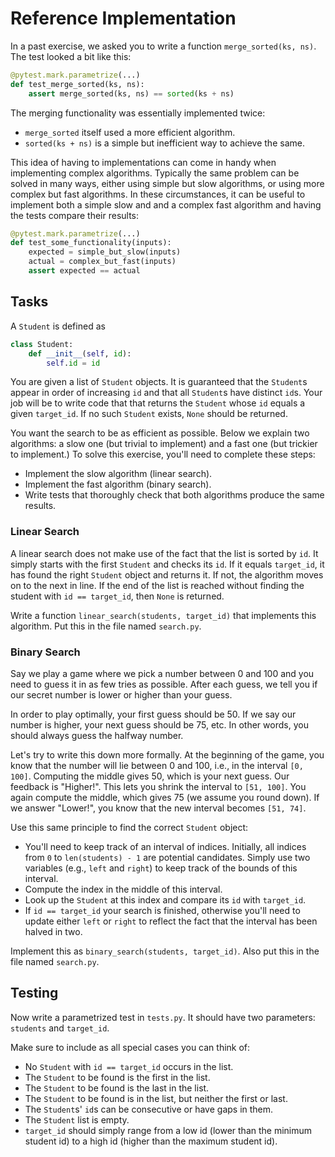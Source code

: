 # Reference Implementation

In a past exercise, we asked you to write a function `merge_sorted(ks, ns)`.
The test looked a bit like this:

```python
@pytest.mark.parametrize(...)
def test_merge_sorted(ks, ns):
    assert merge_sorted(ks, ns) == sorted(ks + ns)
```

The merging functionality was essentially implemented twice:

* `merge_sorted` itself used a more efficient algorithm.
* `sorted(ks + ns)` is a simple but inefficient way to achieve the same.

This idea of having to implementations can come in handy when implementing complex algorithms.
Typically the same problem can be solved in many ways, either using simple but slow algorithms, or using more complex but fast algorithms.
In these circumstances, it can be useful to implement both a simple slow and and a complex fast algorithm and having the tests compare their results:

```python
@pytest.mark.parametrize(...)
def test_some_functionality(inputs):
    expected = simple_but_slow(inputs)
    actual = complex_but_fast(inputs)
    assert expected == actual
```

## Tasks

A `Student` is defined as

```python
class Student:
    def __init__(self, id):
        self.id = id
```

You are given a list of `Student` objects.
It is guaranteed that the `Student`s appear in order of increasing `id` and that all `Student`s have distinct `id`s.
Your job will be to write code that that returns the `Student` whose `id` equals a given `target_id`.
If no such `Student` exists, `None` should be returned.

You want the search to be as efficient as possible.
Below we explain two algorithms: a slow one (but trivial to implement) and a fast one (but trickier to implement.)
To solve this exercise, you'll need to complete these steps:

* Implement the slow algorithm (linear search).
* Implement the fast algorithm (binary search).
* Write tests that thoroughly check that both algorithms produce the same results.

### Linear Search

A linear search does not make use of the fact that the list is sorted by `id`.
It simply starts with the first `Student` and checks its `id`.
If it equals `target_id`, it has found the right `Student` object and returns it.
If not, the algorithm moves on to the next in line.
If the end of the list is reached without finding the student with `id == target_id`, then `None` is returned.

Write a function `linear_search(students, target_id)` that implements this algorithm.
Put this in the file named `search.py`.

### Binary Search

Say we play a game where we pick a number between 0 and 100 and you need to guess it in as few tries as possible.
After each guess, we tell you if our secret number is lower or higher than your guess.

In order to play optimally, your first guess should be 50.
If we say our number is higher, your next guess should be 75, etc.
In other words, you should always guess the halfway number.

Let's try to write this down more formally.
At the beginning of the game, you know that the number will lie between 0 and 100, i.e., in the interval `[0, 100]`.
Computing the middle gives 50, which is your next guess.
Our feedback is "Higher!".
This lets you shrink the interval to `[51, 100]`.
You again compute the middle, which gives 75 (we assume you round down).
If we answer "Lower!", you know that the new interval becomes `[51, 74]`.

Use this same principle to find the correct `Student` object:

* You'll need to keep track of an interval of indices.
  Initially, all indices from `0` to `len(students) - 1` are potential candidates.
  Simply use two variables (e.g., `left` and `right`) to keep track of the bounds of this interval.
* Compute the index in the middle of this interval.
* Look up the `Student` at this index and compare its `id` with `target_id`.
* If `id == target_id` your search is finished, otherwise you'll need to update either `left` or `right` to reflect the fact that the interval has been halved in two.

Implement this as `binary_search(students, target_id)`.
Also put this in the file named `search.py`.

## Testing

Now write a parametrized test in `tests.py`.
It should have two parameters: `students` and `target_id`.

Make sure to include as all special cases you can think of:

* No `Student` with `id == target_id` occurs in the list.
* The `Student` to be found is the first in the list.
* The `Student` to be found is the last in the list.
* The `Student` to be found is in the list, but neither the first or last.
* The `Student`s' `id`s can be consecutive or have gaps in them.
* The `Student` list is empty.
* `target_id` should simply range from a low id (lower than the minimum student id) to a high id (higher than the maximum student id).
